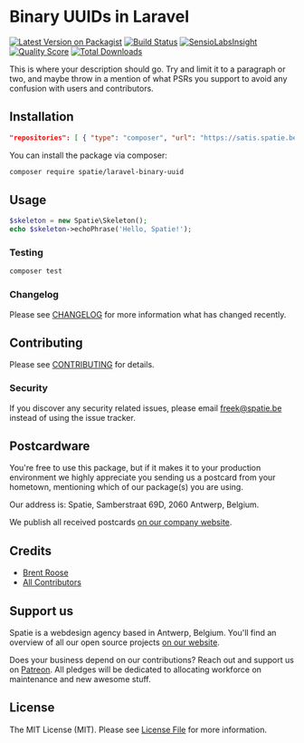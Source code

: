 # Binary UUIDs in Laravel

[![Latest Version on Packagist](https://img.shields.io/packagist/v/spatie/laravel-binary-uuid.svg?style=flat-square)](https://packagist.org/packages/spatie/laravel-binary-uuid)
[![Build Status](https://img.shields.io/travis/spatie/laravel-binary-uuid/master.svg?style=flat-square)](https://travis-ci.org/spatie/laravel-binary-uuid)
[![SensioLabsInsight](https://img.shields.io/sensiolabs/i/xxxxxxxxx.svg?style=flat-square)](https://insight.sensiolabs.com/projects/xxxxxxxxx)
[![Quality Score](https://img.shields.io/scrutinizer/g/spatie/laravel-binary-uuid.svg?style=flat-square)](https://scrutinizer-ci.com/g/spatie/laravel-binary-uuid)
[![Total Downloads](https://img.shields.io/packagist/dt/spatie/laravel-binary-uuid.svg?style=flat-square)](https://packagist.org/packages/spatie/laravel-binary-uuid)

This is where your description should go. Try and limit it to a paragraph or two, and maybe throw in a mention of what PSRs you support to avoid any confusion with users and contributors.

## Installation

```json
"repositories": [ { "type": "composer", "url": "https://satis.spatie.be/" } ]
```

You can install the package via composer:

```bash
composer require spatie/laravel-binary-uuid
```

## Usage

``` php
$skeleton = new Spatie\Skeleton();
echo $skeleton->echoPhrase('Hello, Spatie!');
```

### Testing

``` bash
composer test
```

### Changelog

Please see [CHANGELOG](CHANGELOG.md) for more information what has changed recently.

## Contributing

Please see [CONTRIBUTING](CONTRIBUTING.md) for details.

### Security

If you discover any security related issues, please email freek@spatie.be instead of using the issue tracker.

## Postcardware

You're free to use this package, but if it makes it to your production environment we highly appreciate you sending us a postcard from your hometown, mentioning which of our package(s) you are using.

Our address is: Spatie, Samberstraat 69D, 2060 Antwerp, Belgium.

We publish all received postcards [on our company website](https://spatie.be/en/opensource/postcards).

## Credits

- [Brent Roose](https://github.com/brendt)
- [All Contributors](../../contributors)

## Support us

Spatie is a webdesign agency based in Antwerp, Belgium. You'll find an overview of all our open source projects [on our website](https://spatie.be/opensource).

Does your business depend on our contributions? Reach out and support us on [Patreon](https://www.patreon.com/spatie). 
All pledges will be dedicated to allocating workforce on maintenance and new awesome stuff.

## License

The MIT License (MIT). Please see [License File](LICENSE.md) for more information.
